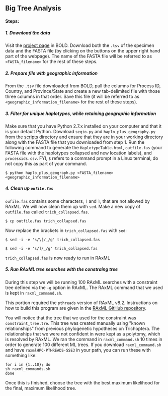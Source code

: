 ## Big Tree Analysis

#### Steps:

##### 1. Download the data
Visit the [project page](http://dx.doi.org/dx.doi.org/10.5883/DS-TBOL) in BOLD. Download both the `.tsv` of the specimen data and the FASTA file (by clicking on the buttons on the upper right hand part of the webpage). The name of the FASTA file will be referred to as `<FASTA_filename>` for the rest of these steps.

##### 2. Prepare file with geographic information
From the `.tsv` file downloaded from BOLD, pull the columns for Process ID, Country, and Province/State and create a new tab-delimited file with those three columns in that order. Save this file (it will be referred to as `<geographic_information_filename>` for the rest of these steps).

##### 3. Filter for unique haplotypes, while retaining geographic information

Make sure that you have Python 2.7.x installed on your computer and that it is your default Python. Download `seqio.py` and `haplo_plus_geography.py` from the [scripts](scripts) directory and ensure that they are in your working directory along with the FASTA file that you downloaded from step 1. Run the following command to generate the `HaplotypeTable.html`, `outfile.fas` (your FASTA file with the haplotypes collapsed and new location labels), and `processids.csv`. FYI, `$` refers to a command prompt in a Linux terminal, do not copy this as part of your command.
```
$ python haplo_plus_geograph.py <FASTA_filename> <geographic_information_filename>
```

##### 4. Clean up `oufile.fas`

`oufile.fas` contains some characters, `[` and `]`, that are not allowed by RAxML. We will now clean them up with `sed`. Make a new copy of `outfile.fas` called `trich_collapsed.fas`.

```
$ cp outfile.fas trich_collapsed.fas
```

Now replace the brackets in `trich_collapsed.fas` with `sed`:

```
$ sed -i -e 's/\[/_/g' trich_collapsed.fas
```
```
$ sed -i -e 's/]/_/g' trich_collapsed.fas
```

`trich_collapsed.fas` is now ready to run in RAxML

##### 5. Run RAxML tree searches with the constraing tree

During this step we will be running 100 RAxML searches with a constraint tree defined via the `-g` option in RAxML. The RAxML command that we used is kept in `raxml_command.sh`. 

This portion required the `pthreads` version of RAxML v8.2. Instructions on how to build this program are given in the [RAxML GitHub repository](https://github.com/stamatak/standard-RAxML).

You will notice that the tree that we used for the constraint was `constraint_tree.tre`. This tree was created manually using "known relationships" from previous phylogenetic hypotheses on Trichoptera. The relationships that we were not confident in were kept as a polytomy, which is resolved by RAxML. We ran the command in `raxml_command.sh` 10 times in order to generate 100 different ML trees. If you download `raxml_command.sh` and have `raxmlHPC-PTHREADS-SSE3` in your path, you can run these with something like:

```
for i in {1..10}; do
sh raxml_commands.sh
done
```

Once this is finished, choose the tree with the best maximum likelihood for the final, maximum likelihood tree.